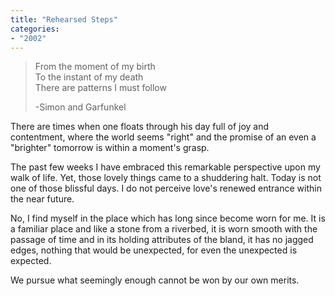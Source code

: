 ```yaml
---
title: "Rehearsed Steps"
categories:
- "2002"
---
```


> From the moment of my birth    
> To the instant of my death    
> There are patterns I must follow    
>    
> -Simon and Garfunkel    

There are times when one floats through his day full of joy and contentment, where the world seems "right" and the promise of an even a "brighter" tomorrow is within a moment's grasp.

The past few weeks I have embraced this remarkable perspective upon my walk of life. Yet, those lovely things came to a shuddering halt. Today is not one of those blissful days. I do not perceive love's renewed entrance within the near future.

No, I find myself in the place which has long since become worn for me. It is a familiar place and like a stone from a riverbed, it is worn smooth with the passage of time and in its holding attributes of the bland, it has no jagged edges, nothing that would be unexpected, for even the unexpected is expected.

We pursue what seemingly enough cannot be won by our own merits.